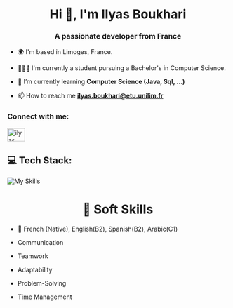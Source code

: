 <h1 align="center">Hi 👋, I'm Ilyas Boukhari </h1>
<h3 align="center">A passionate developer from France</h3>

- 🌍 I'm based in Limoges, France.

- 🧑🏾‍🎓 I'm currently a student pursuing a Bachelor's in Computer Science.

- 🌱 I’m currently learning **Computer Science (Java, Sql, ...)**

- 📫 How to reach me **ilyas.boukhari@etu.unilim.fr**

<h3 align="left">Connect with me:</h3>
<p align="left">
<a href="https://www.linkedin.com/in/ilyas-boukhari-9310742a2?lipi=urn%3Ali%3Apage%3Ad_flagship3_profile_view_base_contact_details%3BFKPm5d36R%2BiYi%2F%2Bm2A1TMg%3D%3D" target="blank"><img align="center" src="https://raw.githubusercontent.com/rahuldkjain/github-profile-readme-generator/master/src/images/icons/Social/linked-in-alt.svg" alt="ilyas boukhari" height="30" width="40" /></a>
</p>

## 💻 Tech Stack:
![My Skills](https://skillicons.dev/icons?i=php,js,py,html,css,nodejs,git,figma,github,bash,c,linux,py,vscode,java,mysql,postgres&theme=dark)
<br>
<h1 align="center">💼 Soft Skills </h1>

- 💬 French (Native), English(B2), Spanish(B2), Arabic(C1)

- Communication
  
- Teamwork
  
- Adaptability
  
- Problem-Solving
  
- Time Management




